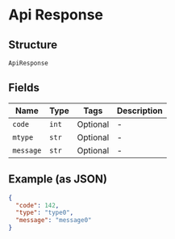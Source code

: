
# Api Response

## Structure

`ApiResponse`

## Fields

| Name | Type | Tags | Description |
|  --- | --- | --- | --- |
| `code` | `int` | Optional | - |
| `mtype` | `str` | Optional | - |
| `message` | `str` | Optional | - |

## Example (as JSON)

```json
{
  "code": 142,
  "type": "type0",
  "message": "message0"
}
```


